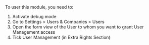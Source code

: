 To user this module, you need to:

1. Activate debug mode
1. Go to Settings > Users & Companies > Users
1. Open the form view of the User to whom you want to grant User Management access
1. Tick User Management (in Extra Rights Section)
